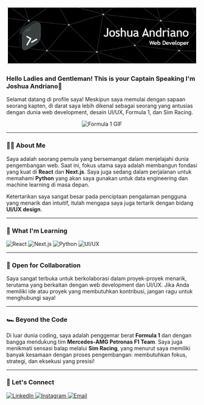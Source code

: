 ![JoshuaAndriano](img/github-header-image.png)

### Hello Ladies and Gentleman! This is your Captain Speaking I'm Joshua Andriano👋

Selamat datang di profile saya! Meskipun saya memulai dengan sapaan seorang kapten, di darat saya lebih dikenal sebagai seorang yang antusias dengan dunia web development, desain UI/UX, Formula 1, dan Sim Racing.

<p align="center">
  <img src="https://i.pinimg.com/originals/12/df/b5/12dfb5e0b7491cd5b5f231a5bd2b9043.gif" alt="Formula 1 GIF" width="600"/>
</p>

---

### 👨‍💻 About Me

Saya adalah seorang pemula yang bersemangat dalam menjelajahi dunia pengembangan web. Saat ini, fokus utama saya adalah membangun fondasi yang kuat di **React** dan **Next.js**. Saya juga sedang dalam perjalanan untuk memahami **Python** yang akan saya gunakan untuk data engineering dan machine learning di masa depan.

Ketertarikan saya sangat besar pada penciptaan pengalaman pengguna yang menarik dan intuitif, itulah mengapa saya juga tertarik dengan bidang **UI/UX design**.

---

### 🚀 What I'm Learning

<p>
  <img src="https://img.shields.io/badge/React-20232A?style=for-the-badge&logo=react&logoColor=61DAFB" alt="React"/>
  <img src="https://img.shields.io/badge/Next-black?style=for-the-badge&logo=next.js&logoColor=white" alt="Next.js"/>
  <img src="https://img.shields.io/badge/Python-3776AB?style=for-the-badge&logo=python&logoColor=white" alt="Python"/>
  <img src="https://img.shields.io/badge/UI/UX-F24E1E?style=for-the-badge&logo=figma&logoColor=white" alt="UI/UX"/>
</p>

---

### 🤝 Open for Collaboration

Saya sangat terbuka untuk berkolaborasi dalam proyek-proyek menarik, terutama yang berkaitan dengan web development dan UI/UX. Jika Anda memiliki ide atau proyek yang membutuhkan kontribusi, jangan ragu untuk menghubungi saya!

---

### 🏎️ Beyond the Code

Di luar dunia coding, saya adalah penggemar berat **Formula 1** dan dengan bangga mendukung tim **Mercedes-AMG Petronas F1 Team**. Saya juga menikmati sensasi balap melalui **Sim Racing**, yang menurut saya memiliki banyak kesamaan dengan proses pengembangan: membutuhkan fokus, strategi, dan eksekusi yang presisi!

---

### 💬 Let's Connect

<p align="left">
  <a href="https://www.linkedin.com/in/joshua-andriano-64b319286/" target="_blank">
    <img src="https://img.shields.io/badge/LinkedIn-0077B5?style=for-the-badge&logo=linkedin&logoColor=white" alt="LinkedIn"/>
  </a>
  <a href="https://www.instagram.com/joshuandriano/" target="_blank">
    <img src="https://img.shields.io/badge/Instagram-E4405F?style=for-the-badge&logo=instagram&logoColor=white" alt="Instagram"/>
  </a>
  <a href="work.joshua.andriano@gmail.com">
    <img src="https://img.shields.io/badge/Email-D14836?style=for-the-badge&logo=gmail&logoColor=white" alt="Email"/>
  </a>
</p>
